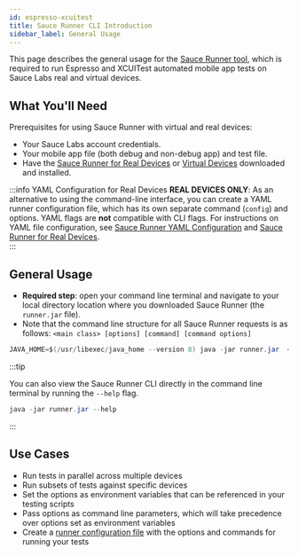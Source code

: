```yaml
---
id: espresso-xcuitest
title: Sauce Runner CLI Introduction
sidebar_label: General Usage
---
```


This page describes the general usage for the [Sauce Runner tool](/mobile-apps/automated-testing/espresso-xcuitest), which is required to run Espresso and XCUITest automated mobile app tests on Sauce Labs real and virtual devices.

## What You'll Need

Prerequisites for using Sauce Runner with virtual and real devices:

* Your Sauce Labs account credentials.
* Your mobile app file (both debug and non-debug app) and test file.
* Have the [Sauce Runner for Real Devices](/mobile-apps/automated-testing/espresso-xcuitest/real-devices.md) or [Virtual Devices](/mobile-apps/automated-testing/espresso-xcuitest/virtual-devices.md) downloaded and installed.

:::info YAML Configuration for Real Devices
**REAL DEVICES ONLY**: As an alternative to using the command-line interface, you can create a YAML runner configuration file, which has its own separate command (`config`) and options. YAML flags are **not** compatible with CLI flags. For instructions on YAML file configuration, see [Sauce Runner YAML Configuration](/dev/cli/espresso-xcuitest/yaml-config) and [Sauce Runner for Real Devices](https://docs.saucelabs.com/mobile-apps/automated-testing/espresso-xcuitest/real-devices#test-configuration-options).  
:::

## General Usage

* **Required step**: open your command line terminal and navigate to your local directory location where you downloaded Sauce Runner (the `runner.jar` file).
* Note that the command line structure for all Sauce Runner requests is as follows: `<main class> [options] [command] [command options]`

```java
JAVA_HOME=$(/usr/libexec/java_home --version 8) java -jar runner.jar  <command> <command options>
```

:::tip

You can also view the Sauce Runner CLI directly in the command line terminal by running the `--help` flag.
```java
java -jar runner.jar --help
```
:::


## Use Cases

* Run tests in parallel across multiple devices
* Run subsets of tests against specific devices
* Set the options as environment variables that can be referenced in your testing scripts
* Pass options as command line parameters, which will take precedence over options set as environment variables
* Create a [runner configuration file](/mobile-apps/automated-testing/espresso-xcuitest/real-devices.md) with the options and commands for running your tests
